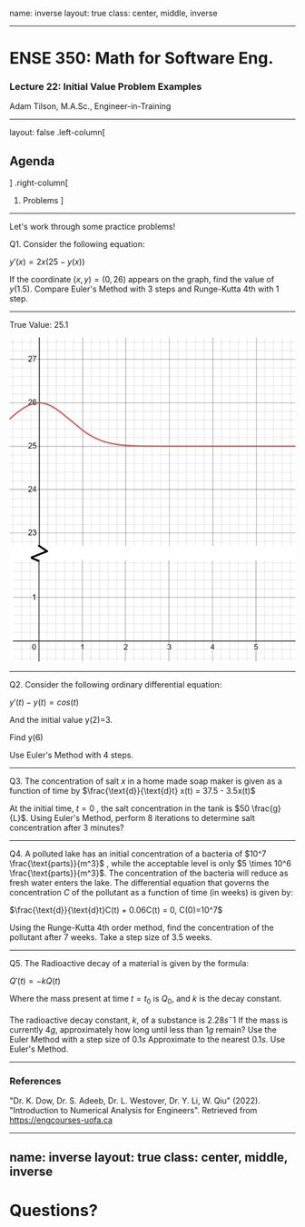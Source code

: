 name: inverse
layout: true
class: center, middle, inverse

---

# ENSE 350: Math for Software Eng.

### Lecture 22: Initial Value Problem Examples

Adam Tilson, M.A.Sc., Engineer-in-Training

---

layout: false
.left-column[
  ## Agenda
]
.right-column[
1. Problems
]
---
Let's work through some practice problems!

Q1. Consider the following equation:

$y'(x)=2x(25-y(x))$

If the coordinate $(x,y) = (0, 26)$ appears on the graph, find the value of $y(1.5)$. Compare Euler's Method with 3 steps and Runge-Kutta 4th with 1 step.

---

True Value: 25.1

![](actual.png)

---

Q2. Consider the following ordinary differential equation:

$y'(t) - y(t) = cos(t)$

And the initial value y(2)=3.

Find y(6)

Use Euler's Method with 4 steps.

---

Q3. The concentration of salt $x$ in a home made soap maker is given as a function of time by
$\frac{\text{d}}{\text{d}t} x(t) = 37.5 - 3.5x(t)$

At the initial time, $t=0$ , the salt concentration in the tank is $50 \frac{g}{L}$. Using Euler's Method, perform $8$ iterations to determine salt concentration after $3$ minutes?

---
Q4. A polluted lake has an initial concentration of a bacteria of $10^7 \frac{\text{parts}}{m^3}$ , while the acceptable level is only $5 \times 10^6 \frac{\text{parts}}{m^3}$. The concentration of the bacteria will reduce as fresh water enters the lake. The differential equation that governs the concentration $C$ of the pollutant as a function of time (in weeks) is given by:

$\frac{\text{d}}{\text{d}t}C(t) + 0.06C(t) = 0, C(0)=10^7$

Using the Runge-Kutta 4th order method, find the concentration of the pollutant after $7$ weeks. Take a step size of $3.5$ weeks.

---

Q5. The Radioactive decay of a material is given by the formula:

$Q'(t)=-kQ(t)$

Where the mass present at time $t=t_0$ is $Q_0$, and $k$ is the decay constant. 

The radioactive decay constant, $k$, of a substance is $2.28 {s^-1}$ If the mass is currently $4g$, approximately how long until less than $1g$ remain? Use the Euler Method with a step size of $0.1 s$ Approximate to the nearest $0.1 s$. Use Euler's Method.

---

### References

"Dr. K. Dow, Dr. S. Adeeb, Dr. L. Westover, Dr. Y. Li, W. Qiu" (2022). "Introduction to Numerical Analysis for Engineers". Retrieved from https://engcourses-uofa.ca 

---

name: inverse
layout: true
class: center, middle, inverse
---
# Questions?
